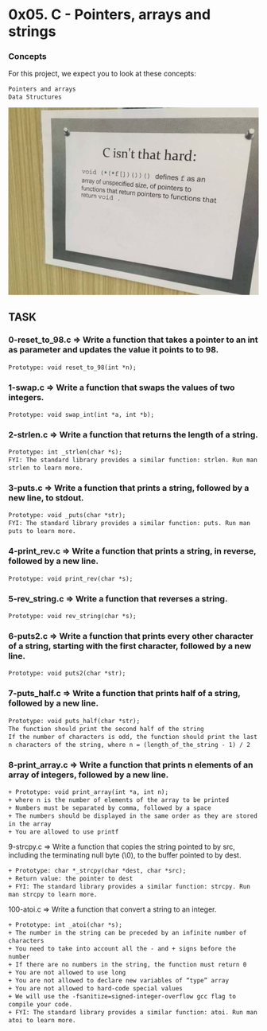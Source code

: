 # 0x05. C - Pointers, arrays and strings

### Concepts
For this project, we expect you to look at these concepts:

    Pointers and arrays
    Data Structures
    
    
![IMG_2410](https://github.com/Maelabad/alx-low_level_programming/blob/master/0x05-pointers_arrays_strings/IMG_2410.jpeg)


## TASK

### 0-reset_to_98.c => Write a function that takes a pointer to an int as parameter and updates the value it points to to 98.

    Prototype: void reset_to_98(int *n);


### 1-swap.c => Write a function that swaps the values of two integers.
  
    Prototype: void swap_int(int *a, int *b);
    

### 2-strlen.c => Write a function that returns the length of a string.

    Prototype: int _strlen(char *s);
    FYI: The standard library provides a similar function: strlen. Run man strlen to learn more.
    
    
### 3-puts.c => Write a function that prints a string, followed by a new line, to stdout.

    Prototype: void _puts(char *str);
    FYI: The standard library provides a similar function: puts. Run man puts to learn more.
    
    
### 4-print_rev.c => Write a function that prints a string, in reverse, followed by a new line.

    Prototype: void print_rev(char *s);
    
    
### 5-rev_string.c => Write a function that reverses a string.

    Prototype: void rev_string(char *s);
    

### 6-puts2.c => Write a function that prints every other character of a string, starting with the first character, followed by a new line.

    Prototype: void puts2(char *str);
    
  
### 7-puts_half.c => Write a function that prints half of a string, followed by a new line.

    Prototype: void puts_half(char *str);
    The function should print the second half of the string
    If the number of characters is odd, the function should print the last n characters of the string, where n = (length_of_the_string - 1) / 2
    
 
 
### 8-print_array.c => Write a function that prints n elements of an array of integers, followed by a new line.

    + Prototype: void print_array(int *a, int n);
    + where n is the number of elements of the array to be printed
    + Numbers must be separated by comma, followed by a space
    + The numbers should be displayed in the same order as they are stored in the array
    + You are allowed to use printf    
    
    
9-strcpy.c => Write a function that copies the string pointed to by src, including the terminating null byte (\0), to the buffer pointed to by dest.


    + Prototype: char *_strcpy(char *dest, char *src);
    + Return value: the pointer to dest
    + FYI: The standard library provides a similar function: strcpy. Run man strcpy to learn more.    
    
    
100-atoi.c => Write a function that convert a string to an integer.

    + Prototype: int _atoi(char *s);
    + The number in the string can be preceded by an infinite number of characters
    + You need to take into account all the - and + signs before the number
    + If there are no numbers in the string, the function must return 0
    + You are not allowed to use long
    + You are not allowed to declare new variables of “type” array
    + You are not allowed to hard-code special values
    + We will use the -fsanitize=signed-integer-overflow gcc flag to compile your code.
    + FYI: The standard library provides a similar function: atoi. Run man atoi to learn more.    
    
    
